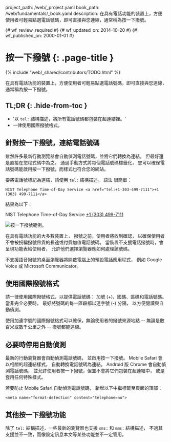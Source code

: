 project_path: /web/_project.yaml
book_path: /web/fundamentals/_book.yaml
description: 在具有電話功能的裝置上，方便使用者可輕易點選電話號碼，即可直接與您連線，通常稱為按一下撥號。

{# wf_review_required #}
{# wf_updated_on: 2014-10-20 #}
{# wf_published_on: 2000-01-01 #}

# 按一下撥號 {: .page-title }

{% include "web/_shared/contributors/TODO.html" %}



在具有電話功能的裝置上，方便使用者可輕易點選電話號碼，即可直接與您連線，通常稱為按一下撥號。


## TL;DR {: .hide-from-toc }
- '以 <code>tel:</code> 結構描述，將所有電話號碼都包裝在超連結裡。'
- 一律使用國際撥號格式。


## 針對按一下撥號，連結電話號碼

雖然許多最新行動瀏覽器會自動偵測電話號碼，並將它們轉換為連結，
但最好還是直接在您程式碼中為之。
通過手動方式將每個電話號碼標籤化，
您可以確保電話號碼能啟用按一下撥號，而樣式也符合您的網站。

要將電話號標記為連結，請使用 `tel:` 結構描述。  語法
很簡單：


    NIST Telephone Time-of-Day Service <a href="tel:+1-303-499-7111">+1 (303) 499-7111</a>
    

結果為以下：

NIST Telephone Time-of-Day Service <a href="tel:+1-303-499-7111">+1 (303) 499-7111</a>

<img src="images/click-to-call_framed.jpg" class="center" alt="按一下撥號範例。">

在具有電話功能的大多數裝置上，
撥號之前，使用者將收到確認，
以確保使用者不會被拐騙撥號昂貴的長途或付費加值電話號碼。 
當裝置不支援電話撥號時，會呈現功能表給使用者，
允許他們選擇瀏覽器應如何處理該號碼。

不支援語音撥號的桌面瀏覽器將開啟電腦上的預設電話應用程式，
例如 Google Voice 或 Microsoft Communicator。


## 使用國際撥號格式

請一律使用國際撥號格式，以提供電話號碼： 
加號 (+)、國碼、區碼和電話號碼。  當非完全必要時，
最好將號碼的每一區段都以連字號 (-) 分隔，
以方便閱讀與自動偵測。

使用加連字號的國際撥號格式可以確保，無論使用者的撥號來源地點
 -- 無論是數百米或數千公里之外 -- 
撥號都能連線。

## 必要時停用自動偵測

最新的行動瀏覽器會自動偵測電話號碼，
並啟用按一下撥號。  Mobile Safari 會以相關的超連結樣式，
自動轉換電話號碼為連結。  Android 版 Chrome 會自動偵測電話號碼，
並允許使用者按一下撥號，但並不會將它們包裝在超連結中，
或是套用任何特殊樣式。

若要防止 Mobile Safari 自動偵測電話號碼，
新增以下中繼標籤至頁面的頂部：


    <meta name="format-detection" content="telephone=no">
    

## 其他按一下撥號功能

除了 `tel:`  結構描述，一些最新的瀏覽器也支援 `sms:`
 和 `mms:` 結構描述，
不過其支援並不一致，而像設定訊息本文等某些功能並不一定管用。  

